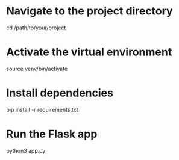 # Navigate to the project directory
cd /path/to/your/project

# Activate the virtual environment
source venv/bin/activate

# Install dependencies
pip install -r requirements.txt

# Run the Flask app
python3 app.py

